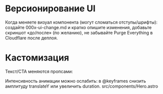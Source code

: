 # Версионирование UI

  Когда меняете визуал компонента (могут сломаться отступы/шрифты):
  создайте 000x-ui-change.md и кратко опишите изменения,
  добавьте скриншот «до/после» (по желанию),
  не забывайте Purge Everything в Cloudflare после деплоя.
  
# Кастомизация

  Текст/CTA меняются пропсами:
      <Hero
      title="Assorti.ai — Curated AI, Sorted for You"
      subtitle="Workflows that ship faster."
      primaryHref="/recipes" secondaryHref="/about"
      />

Интенсивность анимации можно ослабить: в @keyframes снизить амплитуду translateY или увеличить duration. 
      src/components/Hero.astro

      
